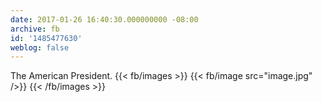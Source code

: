```yaml
---
date: 2017-01-26 16:40:30.000000000 -08:00
archive: fb
id: '1485477630'
weblog: false
---
```


The American President.
{{< fb/images >}}
{{< fb/image src="image.jpg" />}}
{{< /fb/images >}}

